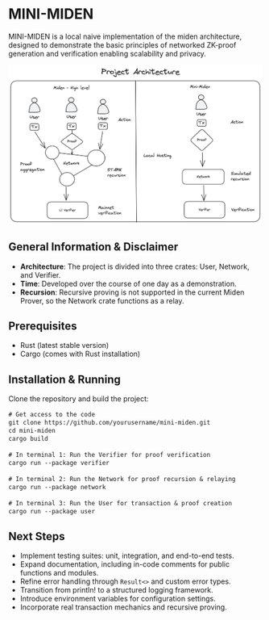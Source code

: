 # MINI-MIDEN

MINI-MIDEN is a local naive implementation of the miden architecture, designed to demonstrate the basic principles of networked ZK-proof generation and verification enabling scalability and privacy.

![Architecture](./mini-miden-arch.png)

## General Information & Disclaimer
- **Architecture**: The project is divided into three crates: User, Network, and Verifier.
- **Time**: Developed over the course of one day as a demonstration.
- **Recursion**: Recursive proving is not supported in the current Miden Prover, so the Network crate functions as a relay.

## Prerequisites
- Rust (latest stable version)
- Cargo (comes with Rust installation)

## Installation & Running 
Clone the repository and build the project:
```shell
# Get access to the code
git clone https://github.com/yourusername/mini-miden.git
cd mini-miden
cargo build

# In terminal 1: Run the Verifier for proof verification
cargo run --package verifier

# In terminal 2: Run the Network for proof recursion & relaying
cargo run --package network

# In terminal 3: Run the User for transaction & proof creation
cargo run --package user
```

## Next Steps
- Implement testing suites: unit, integration, and end-to-end tests.
- Expand documentation, including in-code comments for public functions and modules.
- Refine error handling through `Result<>` and custom error types.
- Transition from println! to a structured logging framework.
- Introduce environment variables for configuration settings.
- Incorporate real transaction mechanics and recursive proving.